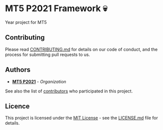 # MT5 P2021 Framework 💀
Year project for MT5

## Contributing

Please read [CONTRIBUTING.md](https://github.com/HETIC-MT-P2021/framework_project/blob/main/CONTRIBUTING.md) for details on our code of conduct, and the process for submitting pull requests to us.

## Authors

* [**MT5 P2021**](https://github.com/HETIC-MT-P2021/) - *Organization*

See also the list of [contributors](https://github.com/HETIC-MT-P2021/framework_project/graphs/contributors) who participated in this project.

## Licence

This project is licensed under the [MIT License](https://opensource.org/licenses)  - see the [LICENSE.md](https://github.com/HETIC-MT-P2021/framework_project/blob/master/LICENSE) file for details.
